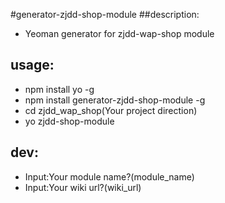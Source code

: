 #generator-zjdd-shop-module
##description:
+ Yeoman generator for zjdd-wap-shop module

## usage:
+ npm install yo -g
+ npm install generator-zjdd-shop-module -g
+ cd zjdd_wap_shop(Your project direction)
+ yo zjdd-shop-module

## dev:
+ Input:Your module name?(module_name)
+ Input:Your wiki url?(wiki_url)
